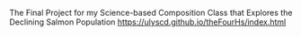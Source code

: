 The Final Project for my Science-based Composition Class that Explores the Declining Salmon Population
https://ulyscd.github.io/theFourHs/index.html
